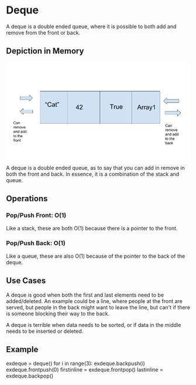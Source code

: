 # Deque
A deque is a double ended queue, where it is possible to both add and remove from the front or back.

## Depiction in Memory

![Deque in Memory](Deque.png)

A deque is a double ended queue, as to say that you can add in remove in both the front and back. In essence, it is a combination of the stack and queue.

## Operations

### Pop/Push Front: O(1)
Like a stack, these are both O(1) because there is a pointer to the front.

### Pop/Push Back: O(1)
Like a queue, these are also O(1) because of the pointer to the back of the deque.

## Use Cases
A deque is good when both the first and last elements need to be added/deleted. An example could be a line, where people at the front are served, but people in the back might want to leave the line, but can't if there is someone blocking their way to the back.

A deque is terrible when data needs to be sorted, or if data in the middle needs to be inserted or deleted.

## Example
exdeque = deque()
for i in range(3):
	exdeque.backpush(i)
exdeque.frontpush(0)
firstinline = exdeque.frontpop()
lastinline = exdeque.backpop()

